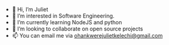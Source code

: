 - 👋 Hi, I’m Juliet
- 👀 I’m interested in Software Engineering.
- 🌱 I’m currently learning NodeJS and python
- 💞️ I’m looking to collaborate on open source projects
- 📫 You can email me via ohankwerejulietkelechi@gmail.com

<!---
Juliet-07/Juliet-07 is a ✨ special ✨ repository because its `README.md` (this file) appears on your GitHub profile.
You can click the Preview link to take a look at your changes.
--->
